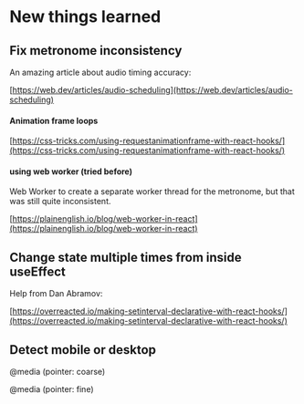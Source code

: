 # New things learned

## Fix metronome inconsistency

An amazing article about audio timing accuracy:

[https://web.dev/articles/audio-scheduling](https://web.dev/articles/audio-scheduling)

#### Animation frame loops

[https://css-tricks.com/using-requestanimationframe-with-react-hooks/](https://css-tricks.com/using-requestanimationframe-with-react-hooks/)

#### using web worker (tried before)

Web Worker to create a separate worker thread for the metronome, but that was still quite inconsistent.

[https://plainenglish.io/blog/web-worker-in-react](https://plainenglish.io/blog/web-worker-in-react)

## Change state multiple times from inside useEffect

Help from Dan Abramov:

[https://overreacted.io/making-setinterval-declarative-with-react-hooks/](https://overreacted.io/making-setinterval-declarative-with-react-hooks/)

## Detect mobile or desktop

@media (pointer: coarse)

@media (pointer: fine)
